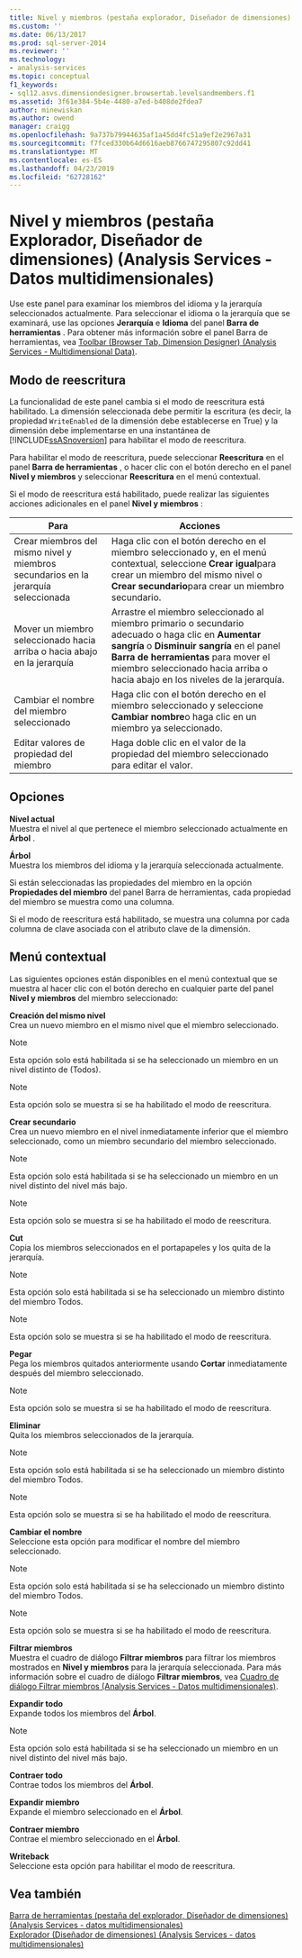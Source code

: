 ```yaml
---
title: Nivel y miembros (pestaña explorador, Diseñador de dimensiones) (Analysis Services - datos multidimensionales) | Microsoft Docs
ms.custom: ''
ms.date: 06/13/2017
ms.prod: sql-server-2014
ms.reviewer: ''
ms.technology:
- analysis-services
ms.topic: conceptual
f1_keywords:
- sql12.asvs.dimensiondesigner.browsertab.levelsandmembers.f1
ms.assetid: 3f61e384-5b4e-4480-a7ed-b408de2fdea7
author: minewiskan
ms.author: owend
manager: craigg
ms.openlocfilehash: 9a737b79944635af1a45dd4fc51a9ef2e2967a31
ms.sourcegitcommit: f7fced330b64d6616aeb8766747295807c92dd41
ms.translationtype: MT
ms.contentlocale: es-ES
ms.lasthandoff: 04/23/2019
ms.locfileid: "62728162"
---
```

# <a name="level-and-members-browser-tab-dimension-designer-analysis-services---multidimensional-data"></a>Nivel y miembros (pestaña Explorador, Diseñador de dimensiones) (Analysis Services - Datos multidimensionales)
  Use este panel para examinar los miembros del idioma y la jerarquía seleccionados actualmente. Para seleccionar el idioma o la jerarquía que se examinará, use las opciones **Jerarquía** e **Idioma** del panel **Barra de herramientas** . Para obtener más información sobre el panel Barra de herramientas, vea [Toolbar &#40;Browser Tab, Dimension Designer&#41; &#40;Analysis Services - Multidimensional Data&#41;](toolbar-browser-tab-dimension-designer-analysis-services-multidimensional-data.md).  
  
## <a name="writeback-mode"></a>Modo de reescritura  
 La funcionalidad de este panel cambia si el modo de reescritura está habilitado. La dimensión seleccionada debe permitir la escritura (es decir, la propiedad `WriteEnabled` de la dimensión debe establecerse en True) y la dimensión debe implementarse en una instantánea de [!INCLUDE[ssASnoversion](../includes/ssasnoversion-md.md)] para habilitar el modo de reescritura.  
  
 Para habilitar el modo de reescritura, puede seleccionar **Reescritura** en el panel **Barra de herramientas** , o hacer clic con el botón derecho en el panel **Nivel y miembros** y seleccionar **Reescritura** en el menú contextual.  
  
 Si el modo de reescritura está habilitado, puede realizar las siguientes acciones adicionales en el panel **Nivel y miembros** :  
  
|Para|Acciones|  
|-----------|-------------|  
|Crear miembros del mismo nivel y miembros secundarios en la jerarquía seleccionada|Haga clic con el botón derecho en el miembro seleccionado y, en el menú contextual, seleccione **Crear igual**para crear un miembro del mismo nivel o **Crear secundario**para crear un miembro secundario.|  
|Mover un miembro seleccionado hacia arriba o hacia abajo en la jerarquía|Arrastre el miembro seleccionado al miembro primario o secundario adecuado o haga clic en **Aumentar sangría** o **Disminuir sangría** en el panel **Barra de herramientas** para mover el miembro seleccionado hacia arriba o hacia abajo en los niveles de la jerarquía.|  
|Cambiar el nombre del miembro seleccionado|Haga clic con el botón derecho en el miembro seleccionado y seleccione **Cambiar nombre**o haga clic en un miembro ya seleccionado.|  
|Editar valores de propiedad del miembro|Haga doble clic en el valor de la propiedad del miembro seleccionado para editar el valor.|  
  
## <a name="options"></a>Opciones  
 **Nivel actual**  
 Muestra el nivel al que pertenece el miembro seleccionado actualmente en **Árbol** .  
  
 **Árbol**  
 Muestra los miembros del idioma y la jerarquía seleccionada actualmente.  
  
 Si están seleccionadas las propiedades del miembro en la opción **Propiedades del miembro** del panel Barra de herramientas, cada propiedad del miembro se muestra como una columna.  
  
 Si el modo de reescritura está habilitado, se muestra una columna por cada columna de clave asociada con el atributo clave de la dimensión.  
  
## <a name="context-menu"></a>Menú contextual  
 Las siguientes opciones están disponibles en el menú contextual que se muestra al hacer clic con el botón derecho en cualquier parte del panel **Nivel y miembros** del miembro seleccionado:  
  
 **Creación del mismo nivel**  
 Crea un nuevo miembro en el mismo nivel que el miembro seleccionado.  
  
> [!NOTE]  
>  Esta opción solo está habilitada si se ha seleccionado un miembro en un nivel distinto de (Todos).  
  
> [!NOTE]  
>  Esta opción solo se muestra si se ha habilitado el modo de reescritura.  
  
 **Crear secundario**  
 Crea un nuevo miembro en el nivel inmediatamente inferior que el miembro seleccionado, como un miembro secundario del miembro seleccionado.  
  
> [!NOTE]  
>  Esta opción solo está habilitada si se ha seleccionado un miembro en un nivel distinto del nivel más bajo.  
  
> [!NOTE]  
>  Esta opción solo se muestra si se ha habilitado el modo de reescritura.  
  
 **Cut**  
 Copia los miembros seleccionados en el portapapeles y los quita de la jerarquía.  
  
> [!NOTE]  
>  Esta opción solo está habilitada si se ha seleccionado un miembro distinto del miembro Todos.  
  
> [!NOTE]  
>  Esta opción solo se muestra si se ha habilitado el modo de reescritura.  
  
 **Pegar**  
 Pega los miembros quitados anteriormente usando **Cortar** inmediatamente después del miembro seleccionado.  
  
> [!NOTE]  
>  Esta opción solo se muestra si se ha habilitado el modo de reescritura.  
  
 **Eliminar**  
 Quita los miembros seleccionados de la jerarquía.  
  
> [!NOTE]  
>  Esta opción solo está habilitada si se ha seleccionado un miembro distinto del miembro Todos.  
  
> [!NOTE]  
>  Esta opción solo se muestra si se ha habilitado el modo de reescritura.  
  
 **Cambiar el nombre**  
 Seleccione esta opción para modificar el nombre del miembro seleccionado.  
  
> [!NOTE]  
>  Esta opción solo está habilitada si se ha seleccionado un miembro distinto del miembro Todos.  
  
> [!NOTE]  
>  Esta opción solo se muestra si se ha habilitado el modo de reescritura.  
  
 **Filtrar miembros**  
 Muestra el cuadro de diálogo **Filtrar miembros** para filtrar los miembros mostrados en **Nivel y miembros** para la jerarquía seleccionada. Para más información sobre el cuadro de diálogo **Filtrar miembros**, vea [Cuadro de diálogo Filtrar miembros &#40;Analysis Services - Datos multidimensionales&#41;](filter-members-dialog-box-analysis-services-multidimensional-data.md).  
  
 **Expandir todo**  
 Expande todos los miembros del **Árbol**.  
  
> [!NOTE]  
>  Esta opción solo está habilitada si se ha seleccionado un miembro en un nivel distinto del nivel más bajo.  
  
 **Contraer todo**  
 Contrae todos los miembros del **Árbol**.  
  
 **Expandir miembro**  
 Expande el miembro seleccionado en el **Árbol**.  
  
 **Contraer miembro**  
 Contrae el miembro seleccionado en el **Árbol**.  
  
 **Writeback**  
 Seleccione esta opción para habilitar el modo de reescritura.  
  
## <a name="see-also"></a>Vea también  
 [Barra de herramientas &#40;pestaña del explorador, Diseñador de dimensiones&#41; &#40;Analysis Services - datos multidimensionales&#41;](toolbar-browser-tab-dimension-designer-analysis-services-multidimensional-data.md)   
 [Explorador &#40;Diseñador de dimensiones&#41; &#40;Analysis Services - datos multidimensionales&#41;](browser-dimension-designer-analysis-services-multidimensional-data.md)  
  
  
